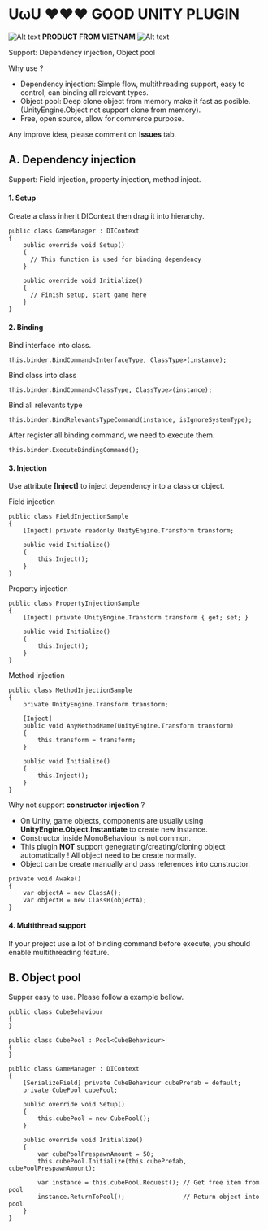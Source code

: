 # UωU ❤❤❤ GOOD UNITY PLUGIN

![Alt text](https://github.com/vohuu/Assets/blob/main/vnico16.png?raw=true) <strong>PRODUCT FROM VIETNAM</strong> ![Alt text](https://github.com/vohuu/Assets/blob/main/vnico16.png?raw=true)

Support: Dependency injection, Object pool

Why use ?
- Dependency injection: Simple flow, multithreading support, easy to control, can binding all relevant types.
- Object pool: Deep clone object from memory make it fast as posible. (UnityEngine.Object not support clone from memory).
- Free, open source, allow for commerce purpose.

Any improve idea, please comment on <strong>Issues</strong> tab.

## A. Dependency injection

Support: Field injection, property injection, method inject.

#### 1. Setup

Create a class inherit DIContext then drag it into hierarchy.

```
public class GameManager : DIContext
{
    public override void Setup()
    {
      // This function is used for binding dependency
    }
  
    public override void Initialize()
    {
      // Finish setup, start game here
    }
}
```

#### 2. Binding

Bind interface into class.

```
this.binder.BindCommand<InterfaceType, ClassType>(instance);
```
  
Bind class into class
```
this.binder.BindCommand<ClassType, ClassType>(instance);
```

Bind all relevants type
```
this.binder.BindRelevantsTypeCommand(instance, isIgnoreSystemType);
```

After register all binding command, we need to execute them.
```
this.binder.ExecuteBindingCommand();
```

#### 3. Injection

Use attribute <strong>[Inject]</strong> to inject dependency into a class or object.

Field injection
```
public class FieldInjectionSample
{
    [Inject] private readonly UnityEngine.Transform transform;

    public void Initialize()
    {
        this.Inject();
    }
}
```

Property injection
```
public class PropertyInjectionSample
{
    [Inject] private UnityEngine.Transform transform { get; set; }

    public void Initialize()
    {
        this.Inject();
    }
}
```

Method injection
```
public class MethodInjectionSample
{
    private UnityEngine.Transform transform;
    
    [Inject]
    public void AnyMethodName(UnityEngine.Transform transform)
    {
        this.transform = transform;
    }

    public void Initialize()
    {
        this.Inject();
    }
}
```

Why not support <strong>constructor injection</strong> ?

+ On Unity, game objects, components are usually using <strong>UnityEngine.Object.Instantiate</strong> to create new instance.
+ Constructor inside MonoBehaviour is not common.
+ This plugin <strong>NOT</strong> support genegrating/creating/cloning object automatically ! All object need to be create normally.
+ Object can be create manually and pass references into constructor.

```
private void Awake()
{
    var objectA = new ClassA();
    var objectB = new ClassB(objectA);
}
```

#### 4. Multithread support

If your project use a lot of binding command before execute, you should enable multithreading feature.


## B. Object pool

Supper easy to use. Please follow a example bellow.

```
public class CubeBehaviour
{
}

public class CubePool : Pool<CubeBehaviour>
{
}

public class GameManager : DIContext
{
    [SerializeField] private CubeBehaviour cubePrefab = default;
    private CubePool cubePool;

    public override void Setup()
    {
        this.cubePool = new CubePool();
    }
    
    public override void Initialize()
    {
        var cubePoolPrespawnAmount = 50;
        this.cubePool.Initialize(this.cubePrefab, cubePoolPrespawnAmount);
        
        var instance = this.cubePool.Request(); // Get free item from pool
        instance.ReturnToPool();                // Return object into pool
    }
}
```
